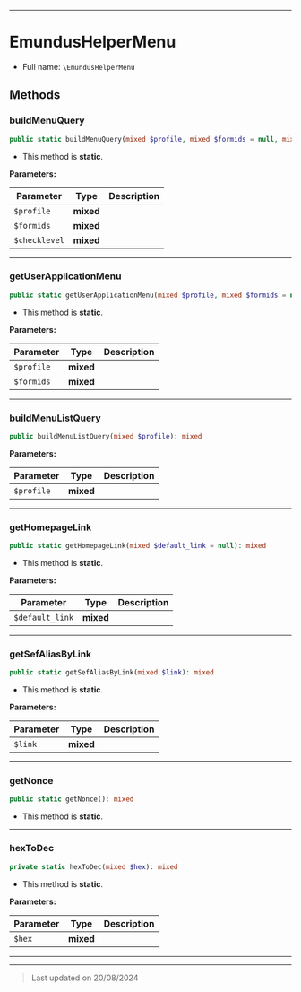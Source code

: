 ***

# EmundusHelperMenu





* Full name: `\EmundusHelperMenu`




## Methods


### buildMenuQuery



```php
public static buildMenuQuery(mixed $profile, mixed $formids = null, mixed $checklevel = true): mixed
```



* This method is **static**.




**Parameters:**

| Parameter | Type | Description |
|-----------|------|-------------|
| `$profile` | **mixed** |  |
| `$formids` | **mixed** |  |
| `$checklevel` | **mixed** |  |





***

### getUserApplicationMenu



```php
public static getUserApplicationMenu(mixed $profile, mixed $formids = null): mixed
```



* This method is **static**.




**Parameters:**

| Parameter | Type | Description |
|-----------|------|-------------|
| `$profile` | **mixed** |  |
| `$formids` | **mixed** |  |





***

### buildMenuListQuery



```php
public buildMenuListQuery(mixed $profile): mixed
```








**Parameters:**

| Parameter | Type | Description |
|-----------|------|-------------|
| `$profile` | **mixed** |  |





***

### getHomepageLink



```php
public static getHomepageLink(mixed $default_link = null): mixed
```



* This method is **static**.




**Parameters:**

| Parameter | Type | Description |
|-----------|------|-------------|
| `$default_link` | **mixed** |  |





***

### getSefAliasByLink



```php
public static getSefAliasByLink(mixed $link): mixed
```



* This method is **static**.




**Parameters:**

| Parameter | Type | Description |
|-----------|------|-------------|
| `$link` | **mixed** |  |





***

### getNonce



```php
public static getNonce(): mixed
```



* This method is **static**.








***

### hexToDec



```php
private static hexToDec(mixed $hex): mixed
```



* This method is **static**.




**Parameters:**

| Parameter | Type | Description |
|-----------|------|-------------|
| `$hex` | **mixed** |  |





***


***
> Last updated on 20/08/2024
